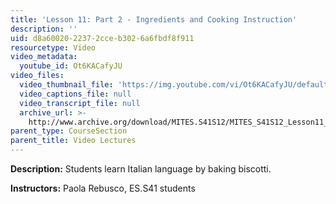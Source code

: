 ```yaml
---
title: 'Lesson 11: Part 2 - Ingredients and Cooking Instruction'
description: ''
uid: d8a60020-2237-2cce-b302-6a6fbdf8f911
resourcetype: Video
video_metadata:
  youtube_id: Ot6KACafyJU
video_files:
  video_thumbnail_file: 'https://img.youtube.com/vi/Ot6KACafyJU/default.jpg'
  video_captions_file: null
  video_transcript_file: null
  archive_url: >-
    http://www.archive.org/download/MITES.S41S12/MITES_S41S12_Lesson11_Part2_300k.mp4
parent_type: CourseSection
parent_title: Video Lectures
---
```


**Description:** Students learn Italian language by baking biscotti.

**Instructors:** Paola Rebusco, ES.S41 students
